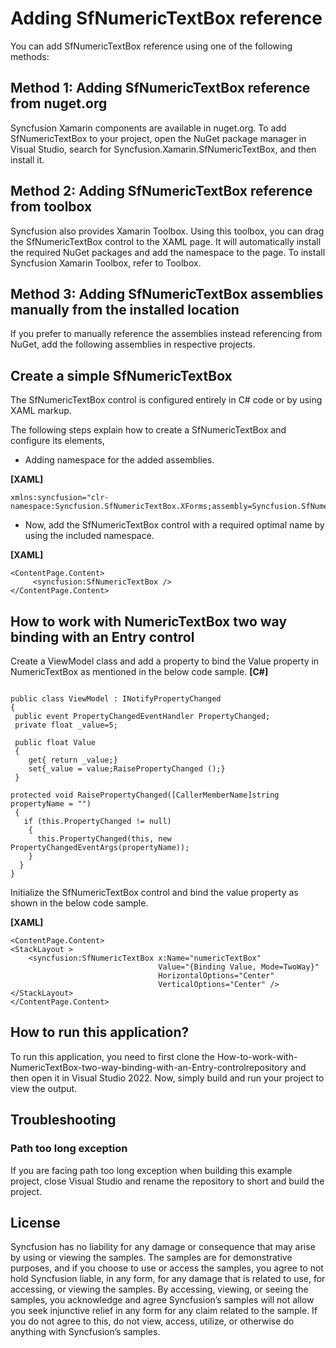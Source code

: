 # Adding SfNumericTextBox reference
You can add SfNumericTextBox reference using one of the following methods:

## Method 1: Adding SfNumericTextBox reference from nuget.org

Syncfusion Xamarin components are available in nuget.org. To add SfNumericTextBox to your project, open the NuGet package manager in Visual Studio, search for Syncfusion.Xamarin.SfNumericTextBox, and then install it.

## Method 2: Adding SfNumericTextBox reference from toolbox

Syncfusion also provides Xamarin Toolbox. Using this toolbox, you can drag the SfNumericTextBox control to the XAML page. It will automatically install the required NuGet packages and add the namespace to the page. To install Syncfusion Xamarin Toolbox, refer to Toolbox.

## Method 3: Adding SfNumericTextBox assemblies manually from the installed location

If you prefer to manually reference the assemblies instead referencing from NuGet, add the following assemblies in respective projects.

## Create a simple SfNumericTextBox
The SfNumericTextBox control is configured entirely in C# code or by using XAML markup.

The following steps explain how to create a SfNumericTextBox and configure its elements,

*   Adding namespace for the added assemblies.

**[XAML]**
```
xmlns:syncfusion="clr-namespace:Syncfusion.SfNumericTextBox.XForms;assembly=Syncfusion.SfNumericTextBox.XForms"
```
*   Now, add the SfNumericTextBox control with a required optimal name by using the included namespace.

**[XAML]**
```
<ContentPage.Content>
     <syncfusion:SfNumericTextBox />	
</ContentPage.Content>
```
## How to work with NumericTextBox two way binding with an Entry control
Create a ViewModel class and add a property to bind the Value property in NumericTextBox as mentioned in the below code sample.
**[C#]**
```

public class ViewModel : INotifyPropertyChanged
{
 public event PropertyChangedEventHandler PropertyChanged;
 private float _value=5;
 
 public float Value
 {
    get{ return _value;}
    set{_value = value;RaisePropertyChanged ();}
 }
 
protected void RaisePropertyChanged([CallerMemberName]string propertyName = "")
 {
   if (this.PropertyChanged != null)
    {
      this.PropertyChanged(this, new PropertyChangedEventArgs(propertyName));
    }
  }
}
```
Initialize the SfNumericTextBox control and bind the value property as shown in the below code sample.

**[XAML]**
```
<ContentPage.Content>
<StackLayout >
    <syncfusion:SfNumericTextBox x:Name="numericTextBox" 
                                 Value="{Binding Value, Mode=TwoWay}"
                                 HorizontalOptions="Center" 
                                 VerticalOptions="Center" />
</StackLayout>
</ContentPage.Content>

```
## How to run this application?

To run this application, you need to first clone the How-to-work-with-NumericTextBox-two-way-binding-with-an-Entry-controlrepository and then open it in Visual Studio 2022. Now, simply build and run your project to view the output.
## <a name="troubleshooting"></a>Troubleshooting ##
### Path too long exception
If you are facing path too long exception when building this example project, close Visual Studio and rename the repository to short and build the project.

## License

Syncfusion has no liability for any damage or consequence that may arise by using or viewing the samples. The samples are for demonstrative purposes, and if you choose to use or access the samples, you agree to not hold Syncfusion liable, in any form, for any damage that is related to use, for accessing, or viewing the samples. By accessing, viewing, or seeing the samples, you acknowledge and agree Syncfusion’s samples will not allow you seek injunctive relief in any form for any claim related to the sample. If you do not agree to this, do not view, access, utilize, or otherwise do anything with Syncfusion’s samples.
